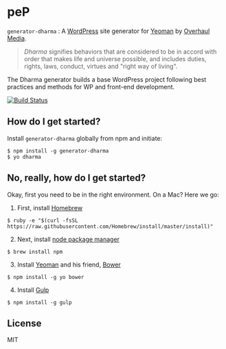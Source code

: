 # реР

`generator-dharma` : A [WordPress](http://wordpress.org/) site generator for [Yeoman](http://yeoman.io) by [Overhaul Media](http://overhaulmedia.com/).

> _Dharma_ signifies behaviors that are considered to be in accord with order that makes life and universe possible, and includes duties, rights, laws, conduct, virtues and "right way of living".

The Dharma generator builds a base WordPress project following best practices and methods for WP and front-end development.


[![Build Status](https://secure.travis-ci.org/stormwarning/generator-dharma.png?branch=master)](https://travis-ci.org/stormwarning/generator-dharma)


## How do I get started?

Install `generator-dharma` globally from npm and initiate:

```shell
$ npm install -g generator-dharma
$ yo dharma
```

## No, really, how do I get started?

Okay, first you need to be in the right environment. On a Mac? Here we go:

1. First, install [Homebrew](http://brew.sh/)

```shell
$ ruby -e "$(curl -fsSL https://raw.githubusercontent.com/Homebrew/install/master/install)"
```

2. Next, install [node package manager](https://npmjs.org/)

```shell
$ brew install npm
```

3. Install [Yeoman](http://yeoman.io/) and his friend, [Bower](http://bower.io/)

```shell
$ npm install -g yo bower
```

4. Install [Gulp](http://gulpjs.com/)

```shell
$ npm install -g gulp
```


## License

MIT
